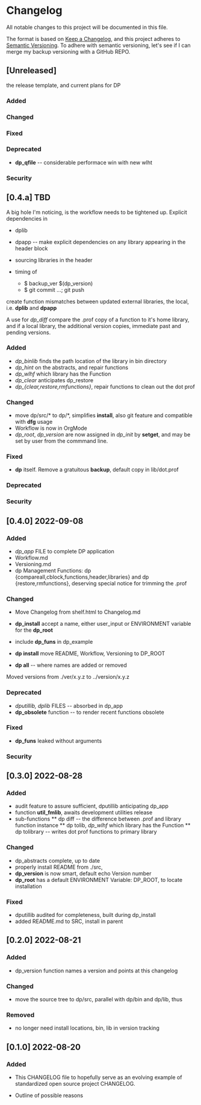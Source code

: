 
# Changelog

All notable changes to this project will be documented in this file.

The format is based on [Keep a
Changelog](https://keepachangelog.com/en/1.0.0/), and this project
adheres to [Semantic Versioning](https://semver.org/spec/v2.0.0.html).
To adhere with semantic versioning, let's see if I can merge my backup
versioning with a GitHub REPO.

## [Unreleased]

  the release template, and current plans for DP

### Added

### Changed

### Fixed

### Deprecated

* **dp_qfile**  -- considerable performace win with new wlht

### Security


## [0.4.a] TBD

A big hole I'm noticing, is the workflow needs to be tightened
up. Explicit dependencies in

+ dplib

+ dpapp -- make explicit dependencies on any library appearing in the
  header block

+ sourcing libraries in the header

+ timing of 
    - $ backup\_ver $(dp_version) 
	- $ git commit ...; git push

create function mismatches between updated external libraries, the
local, i.e. **dplib** and **dpapp**

A use for *dp_diff* compare the .prof copy of a function to it's
home library, and if a local library, the additional version copies,
immediate past and pending versions.

### Added

* *dp_binlib* finds the path location of the library in bin directory
* *dp_hint* on the abstracts, and repair functions
* *dp_wlhf* which library has the Function
* *dp_clear*  anticipates dp_restore
* *dp_{clear,restore,rmfunctions}*, repair functions to clean out the dot prof

### Changed

* move dp/src/* to dp/*, simplifies **install**, also git feature and
  compatible with **dfg** usage
* Workflow is now in OrgMode
* *dp_root*, *dp_version* are now assigned in *dp_init* by **setget**,
  and may be set by user from the commmand line.

### Fixed

* **dp** itself.   Remove a gratuitous **backup**, default copy in lib/dot.prof

### Deprecated
### Security

## [0.4.0] 2022-09-08

### Added

* *dp_app* FILE to complete DP application
* Workflow.md
* Versioning.md
* dp Management Functions: dp {compareall,cblock,functions,header,libraries}
  and dp {restore,rmfunctions}, deserving special notice for trimming the .prof

### Changed

* Move Changelog from shelf.html to Changelog.md
* **dp_install** accept a name, either user_input or ENVIRONMENT
  variable for the **dp_root**
* include **dp_funs** in dp_example

* **dp install** move README, Workflow, Versioning  to DP_ROOT 
* **dp all** -- where names are added or removed

Moved versions from ./ver/x.y.z to ../version/x.y.z

### Deprecated

* *dputillib, dplib* FILES -- absorbed in dp_app
* **dp_obsolete** function -- to render recent functions obsolete

### Fixed

* **dp_funs** leaked without arguments 

### Security


## [0.3.0] 2022-08-28

### Added

* audit feature to assure sufficient, dputillib anticipating dp_app
* function **util_fmlib**, awaits development utilities release
* sub-functions
** dp diff -- the difference between .prof and library function instance
** dp tolib,  *dp_wlhf* which library has the Function
** dp tolibrary -- writes dot prof functions to primary library

### Changed

* dp_abstracts complete, up to date
* properly install README from ./src,
* **dp_version** is now smart, default echo Version number
* **dp_root** has a default ENVIRONMENT Variable:  DP_ROOT, to locate installation

### Fixed

* dputillib audited for completeness, built during dp_install
* added README.md to SRC, install in parent

## [0.2.0] 2022-08-21

### Added

+ dp_version function names a version and points at this changelog

### Changed

+ move the source tree to dp/src, parallel with dp/bin and dp/lib, thus

### Removed

+ no longer need install locations, bin, lib in version tracking

## [0.1.0] 2022-08-20

### Added

* This CHANGELOG file to hopefully serve as an evolving example of
  standardized open source project CHANGELOG.

*  Outline of possible reasons

